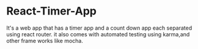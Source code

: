 # React-Timer-App

It's a web app that has a timer app and a count down app each separated using react router.
it also comes with automated testing using karma,and other frame works like mocha.
